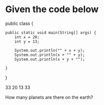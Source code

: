 # Given the code below


public class {

    public static void main(String[] args) {
        int x = 20;
        int y = 13;

        System.out.println("" + x + y);
        System.out.println(x + "" + y);
        System.out.println(x + y + "");

    }
}




33
20 13
33 

How many planets are there on the earth?
